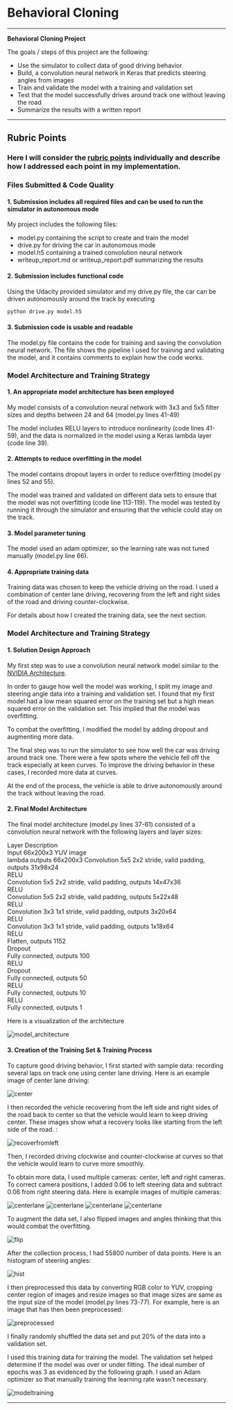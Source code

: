 
# **Behavioral Cloning**
---
**Behavioral Cloning Project**

The goals / steps of this project are the following:
* Use the simulator to collect data of good driving behavior
* Build, a convolution neural network in Keras that predicts steering angles from images
* Train and validate the model with a training and validation set
* Test that the model successfully drives around track one without leaving the road
* Summarize the results with a written report
---
## Rubric Points
### Here I will consider the [rubric points](https://review.udacity.com/#!/rubrics/432/view) individually and describe how I addressed each point in my implementation.

### Files Submitted & Code Quality

#### 1. Submission includes all required files and can be used to run the simulator in autonomous mode

My project includes the following files:
* model.py containing the script to create and train the model
* drive.py for driving the car in autonomous mode
* model.h5 containing a trained convolution neural network
* writeup_report.md or writeup_report.pdf summarizing the results

#### 2. Submission includes functional code
Using the Udacity provided simulator and my drive.py file, the car can be driven autonomously around the track by executing
```sh
python drive.py model.h5
```

#### 3. Submission code is usable and readable

The model.py file contains the code for training and saving the convolution neural network. The file shows the pipeline I used for training and validating the model, and it contains comments to explain how the code works.

### Model Architecture and Training Strategy

#### 1. An appropriate model architecture has been employed

My model consists of a convolution neural network with 3x3 and 5x5 filter sizes and depths between 24 and 64 (model.py lines 41-49)

The model includes RELU layers to introduce nonlinearity (code lines 41-59), and the data is normalized in the model using a Keras lambda layer (code line 39).

#### 2. Attempts to reduce overfitting in the model

The model contains dropout layers in order to reduce overfitting (model.py lines 52 and 55).

The model was trained and validated on different data sets to ensure that the model was not overfitting (code line 113-119). The model was tested by running it through the simulator and ensuring that the vehicle could stay on the track.

#### 3. Model parameter tuning

The model used an adam optimizer, so the learning rate was not tuned manually (model.py line 66).

#### 4. Appropriate training data

Training data was chosen to keep the vehicle driving on the road. I used a combination of center lane driving, recovering from the left and right sides of the road and driving counter-clockwise.

For details about how I created the training data, see the next section.

### Model Architecture and Training Strategy

#### 1. Solution Design Approach

My first step was to use a convolution neural network model similar to the [NVIDIA Architecture](https://arxiv.org/abs/1604.07316).

In order to gauge how well the model was working, I split my image and steering angle data into a training and validation set. I found that my first model had a low mean squared error on the training set but a high mean squared error on the validation set. This implied that the model was overfitting.

To combat the overfitting, I modified the model by adding dropout and augmenting more data.

The final step was to run the simulator to see how well the car was driving around track one. There were a few spots where the vehicle fell off the track especially at keen curves. To improve the driving behavior in these cases, I recorded more data at curves.

At the end of the process, the vehicle is able to drive autonomously around the track without leaving the road.

#### 2. Final Model Architecture

The final model architecture (model.py lines 37-61) consisted of a convolution neural network with the following layers and layer sizes:

Layer Description  
Input 66x200x3 YUV image  
lambda outputs 66x200x3
Convolution 5x5 2x2 stride, valid padding, outputs 31x98x24  
RELU    
Convolution 5x5 2x2 stride, valid padding, outputs 14x47x36  
RELU    
Convolution 5x5 2x2 stride, valid padding, outputs 5x22x48  
RELU    
Convolution 3x3 1x1 stride, valid padding, outputs 3x20x64  
RELU  
Convolution 3x3 1x1 stride, valid padding, outputs 1x18x64  
RELU  
Flatten, outputs 1152  
Dropout  
Fully connected, outputs 100  
RELU   
Dropout  
Fully connected, outputs 50  
RELU    
Fully connected, outputs 10  
RELU    
Fully connected, outputs 1  


Here is a visualization of the architecture

![model_architecture](model.png)



#### 3. Creation of the Training Set & Training Process

To capture good driving behavior, I first started with sample data: recording several laps on track one using center lane driving. Here is an example image of center lane driving:

![center](center_2016_12_01_13_32_43_558.jpg)

I then recorded the vehicle recovering from the left side and right sides of the road back to center so that the vehicle would learn to keep driving center. These images show what a recovery looks like starting from the left side of the road. :

![recoverfromleft](center_2017_04_15_14_22_58_364.jpg)

Then, I recorded driving clockwise and counter-clockwise at curves so that the vehicle would learn to curve more smoothly.

To obtain more data, I used multiple cameras: center, left and right cameras. To correct camera positions, I added 0.06 to left steering data and subtract 0.06 from right steering data.  Here is example images of multiple cameras:

![centerlane](dataexample.png)
![centerlane](dataexample2.png)
![centerlane](dataexample3.png)
![centerlane](dataexample4.png)

To augment the data set, I also flipped images and angles thinking that this would combat the overfitting.

![flip](flip.png)

After the collection process, I had 55800 number of data points. Here is an histogram of steering angles:

![hist](histogram.png)

I then preprocessed this data by converting RGB color to YUV, cropping center region of images and resize images so that image sizes are same as the input size of the model (model.py lines 73-77). For example, here is an image that has then been preprocessed:

![preprocessed](preprocessed.png)

I finally randomly shuffled the data set and put 20% of the data into a validation set.

I used this training data for training the model. The validation set helped determine if the model was over or under fitting. The ideal number of epochs was 3 as evidenced by the following graph. I used an Adam optimizer so that manually training the learning rate wasn't necessary.

![modeltraining](trainhistory.png)
____________________________________________________________________________________________________
